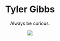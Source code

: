 <h1 align="center">Tyler Gibbs</h1>
<p align="center">Always be curious.<p>

<p align="center"><a href="https://www.linkedin.com/in/tyler-gibbs/"><img src="https://img.shields.io/badge/linkedin-%230077B5.svg?style=for-the-badge&logo=linkedin&logoColor=white" target="_blank"></a></p>

